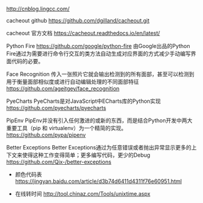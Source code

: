 http://cnblog.lingcc.com/

cacheout github
https://github.com/dgilland/cacheout.git

cacheout 官方文档
https://cacheout.readthedocs.io/en/latest/

Python Fire
https://github.com/google/python-fire
由Google出品的Python Fire通过为需要进行命令行交互的类方法自动生成对应界面的方式减少手动编写界面代码的必要。

Face Recognition
传入一张照片它就会输出检测到的所有面部，甚至可以检测到用于衡量面部相似度或进行自动编辑处理的不同面部特征
https://github.com/ageitgey/face_recognition

PyeCharts
PyeCharts是对JavaScript中ECharts库的Python实现
https://github.com/pyecharts/pyecharts

PipEnv
PipEnv并没有引入任何激进的或新的东西，而是结合Python开发中两大重要工具（pip 和 virtualenv）为一个精简的实现。
https://github.com/pypa/pipenv

Better Exceptions
Better Exceptions通过为任意错误或者抛出异常显示更多的上下文来使得这种工作变得简单；更多编写代码，更少的Debug
https://github.com/Qix-/better-exceptions

- 颜色代码表
https://jingyan.baidu.com/article/d3b74d6411d4311f76e60951.html

- 在线转时间
http://tool.chinaz.com/Tools/unixtime.aspx

